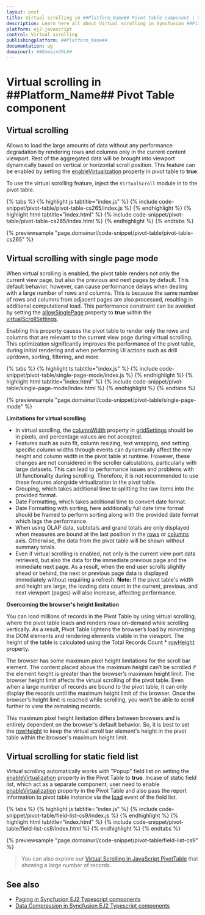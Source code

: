 ```yaml
---
layout: post
title: Virtual scrolling in ##Platform_Name## Pivot Table component | Syncfusion
description: Learn here all about Virtual scrolling in Syncfusion ##Platform_Name## Pivot Table component of Syncfusion Essential JS 2 and more.
platform: ej2-javascript
control: Virtual scrolling 
publishingplatform: ##Platform_Name##
documentation: ug
domainurl: ##DomainURL##
---
```


<!-- markdownlint-disable MD036 -->

# Virtual scrolling in ##Platform_Name## Pivot Table component

## Virtual scrolling

Allows to load the large amounts of data without any performance degradation by rendering rows and columns only in the current content viewport. Rest of the aggregated data will be brought into viewport dynamically based on vertical or horizontal scroll position. This feature can be enabled by setting the [enableVirtualization](https://ej2.syncfusion.com/javascript/documentation/api/pivotview/#enablevirtualization) property in pivot table to **true**.

To use the virtual scrolling feature, inject the `VirtualScroll` module in to the pivot table.

{% tabs %}
{% highlight js tabtitle="index.js" %}
{% include code-snippet/pivot-table/pivot-table-cs265/index.js %}
{% endhighlight %}
{% highlight html tabtitle="index.html" %}
{% include code-snippet/pivot-table/pivot-table-cs265/index.html %}
{% endhighlight %}
{% endtabs %}
        
{% previewsample "page.domainurl/code-snippet/pivot-table/pivot-table-cs265" %}

## Virtual scrolling with single page mode

When virtual scrolling is enabled, the pivot table renders not only the current view page, but also the previous and next pages by default. This default behavior, however, can cause performance delays when dealing with a large number of rows and columns. This is because the same number of rows and columns from adjacent pages are also processed, resulting in additional computational load. This performance constraint can be avoided by setting the [allowSinglePage](https://ej2.syncfusion.com/javascript/documentation/api/pivotview/virtualScrollSettings/#allowSinglePage) property to **true** within the [virtualScrollSettings](https://ej2.syncfusion.com/javascript/documentation/api/pivotview/virtualScrollSettings/).

Enabling this property causes the pivot table to render only the rows and columns that are relevant to the current view page during virtual scrolling. This optimization significantly improves the performance of the pivot table, during initial rendering and when performing UI actions such as drill up/down, sorting, filtering, and more.

{% tabs %}
{% highlight ts tabtitle="index.js" %}
{% include code-snippet/pivot-table/single-page-mode/index.js %}
{% endhighlight %}
{% highlight html tabtitle="index.html" %}
{% include code-snippet/pivot-table/single-page-mode/index.html %}
{% endhighlight %}
{% endtabs %}
          
{% previewsample "page.domainurl/code-snippet/pivot-table/single-page-mode" %}

**Limitations for virtual scrolling**

* In virtual scrolling, the [columnWidth](https://ej2.syncfusion.com/javascript/documentation/api/pivotview/gridSettings/#columnwidth) property in [gridSettings](https://ej2.syncfusion.com/javascript/documentation/api/pivotview/gridSettings/) should be in pixels, and percentage values are not accepted.
* Features such as auto fit, column resizing, text wrapping, and setting specific column widths through events can dynamically affect the row height and column width in the pivot table at runtime. However, these changes are not considered in the scroller calculations, particularly with large datasets. This can lead to performance issues and problems with UI functionality during scrolling. Therefore, it is not recommended to use these features alongside virtualization in the pivot table.
* Grouping, which takes additional time to splitting the raw items into the provided format.
* Date Formatting, which takes additional time to convert date format.
* Date Formatting with sorting, here additionally full date time format should be framed to perform sorting along with the provided date format which lags the performance.
* When using OLAP data, subtotals and grand totals are only displayed when measures are bound at the last position in the [rows](https://ej2.syncfusion.com/javascript/documentation/api/pivotview/dataSourceSettings/#rows) or [columns](https://ej2.syncfusion.com/javascript/documentation/api/pivotview/dataSourceSettings/#columns) axis. Otherwise, the data from the pivot table will be shown without summary totals.
* Even if virtual scrolling is enabled, not only is the current view port data retrieved, but also the data for the immediate previous page and the immediate next page. As a result, when the end user scrolls slightly ahead or behind, the next or previous page data is displayed immediately without requiring a refresh. **Note:** If the pivot table's width and height are large, the loading data count in the current, previous, and next viewport (pages) will also increase, affecting performance.

**Overcoming the browser's height limitation**

You can load millions of records in the Pivot Table by using virtual scrolling, where the pivot table loads and renders rows on-demand while scrolling vertically. As a result, Pivot Table lightens the browser’s load by minimizing the DOM elements and rendering elements visible in the viewport. The height of the table is calculated using the Total Records Count * [rowHeight](https://ej2.syncfusion.com/javascript/documentation/api/pivotview/gridSettings/#rowheight) property.

The browser has some maximum pixel height limitations for the scroll bar element. The content placed above the maximum height can’t be scrolled if the element height is greater than the browser’s maximum height limit. The browser height limit affects the virtual scrolling of the pivot table. Even when a large number of records are bound to the pivot table, it can only display the records until the maximum height limit of the browser. Once the browser’s height limit is reached while scrolling, you won’t be able to scroll further to view the remaining records.

This maximum pixel height limitation differs between browsers and is entirely dependent on the browser's default behavior. So, it is best to set the [rowHeight](https://ej2.syncfusion.com/javascript/documentation/api/pivotview/gridSettings/#rowheight) to keep the virtual scroll bar element's height in the pivot table within the browser's maximum height limit.

## Virtual scrolling for static field list

Virtual scrolling automatically works with "Popup" field list on setting the [enableVirtualization](https://ej2.syncfusion.com/javascript/documentation/api/pivotview/#enablevirtualization) property in the Pivot Table to **true**. Incase of static field list, which act as a separate component, user need to enable [enableVirtualization](https://ej2.syncfusion.com/javascript/documentation/api/pivotview/#enablevirtualization) property in the Pivot Table and also pass the report information to pivot table instance via the [load]((https://ej2.syncfusion.com/javascript/documentation/api/pivotview/#load)) event of the field list.

{% tabs %}
{% highlight js tabtitle="index.js" %}
{% include code-snippet/pivot-table/field-list-cs9/index.js %}
{% endhighlight %}
{% highlight html tabtitle="index.html" %}
{% include code-snippet/pivot-table/field-list-cs9/index.html %}
{% endhighlight %}
{% endtabs %}
        
{% previewsample "page.domainurl/code-snippet/pivot-table/field-list-cs9" %}

> You can also explore our [Virtual Scrolling in JavaScript PivotTable](https://ej2.syncfusion.com/javascript/demos/#/material/pivot-table/virtual-scrolling.html) that showing a large number of records.

## See also

* [Paging in Syncfusion EJ2 Typescript components](./paging)
* [Data Compression in Syncfusion EJ2 Typescript components](./data-compression)